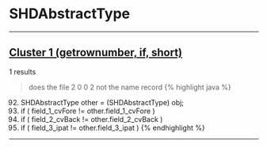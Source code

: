 # SHDAbstractType

***

## [Cluster 1 (getrownumber, if, short)](./1)
1 results
> does the file 2 0 0 2 not the name record 
{% highlight java %}
92. SHDAbstractType other = (SHDAbstractType) obj;
93. if ( field_1_cvFore != other.field_1_cvFore )
95. if ( field_2_cvBack != other.field_2_cvBack )
97. if ( field_3_ipat != other.field_3_ipat )
{% endhighlight %}

***

